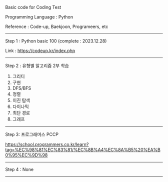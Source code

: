 Basic code for Coding Test

Programming Language : Python 

Reference : Code-up, Baekjoon, Programeers, etc 

----------------------------------------------------

Step 1 : Python basic 100 (complete : 2023.12.28)

Link : https://codeup.kr/index.php

----------------------------------------------------

Step 2 : 유형별 알고리즘 2부 학습

1) 그리디
2) 구현
3) DFS/BFS
4) 정렬
5) 이진 탐색
6) 다이나믹
7) 최단 경로
8) 그래프

----------------------------------------------------

Step 3: 프로그래머스 PCCP

https://school.programmers.co.kr/learn?tag=%EC%98%81%EC%83%81/%EC%8B%A4%EC%8A%B5%20%EA%B0%95%EC%9D%98

----------------------------------------------------

Step 4 : None

----------------------------------------------------


